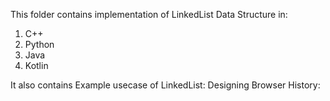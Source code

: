 This folder contains implementation of LinkedList Data Structure in:
1. C++
2. Python
3. Java
4. Kotlin

It also contains Example usecase of LinkedList: Designing Browser History:
